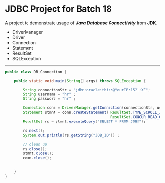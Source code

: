 # JDBC Project for Batch 18
A project to demonstrate usage of **_Java Database Connectivity_** from **JDK**.

* DriverManager
* Driver
* Connection
* Statement
* ResultSet
* SQLException
---
```java
public class DB_Connection {

    public static void main(String[] args) throws SQLException {

        String connectionStr = "jdbc:oracle:thin:@YourIP:1521:XE";
        String username = "hr" ;
        String password = "hr" ;

        Connection conn = DriverManager.getConnection(connectionStr, username, password);
        Statement stmnt = conn.createStatement( ResultSet.TYPE_SCROLL_INSENSITIVE,
                                                ResultSet.CONCUR_READ_ONLY);
        ResultSet rs = stmnt.executeQuery("SELECT * FROM JOBS");
        
        rs.next();
        System.out.println(rs.getString("JOB_ID")) ; 
        
        // clean up 
        rs.close();
        stmnt.close();
        conn.close();
        

    }
}
```
